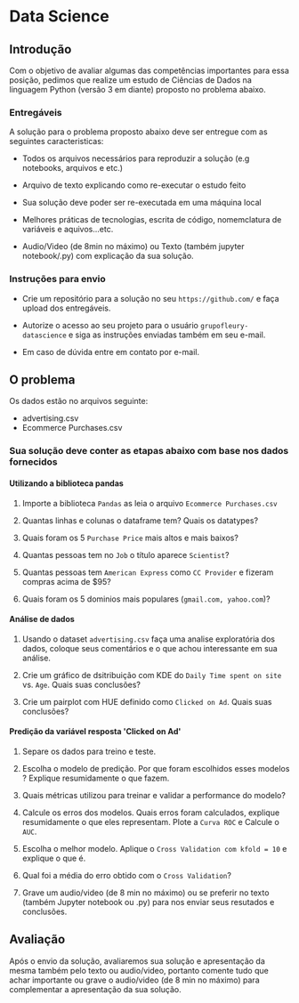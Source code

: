 # Data Science

## Introdução

Com o objetivo de avaliar algumas das competências importantes para essa posição, pedimos que realize um estudo de Ciências de Dados na linguagem Python (versão 3 em diante) proposto no problema abaixo.

### Entregáveis

A solução para o problema proposto abaixo deve ser entregue com as seguintes caracteristicas:

- Todos os arquivos necessários para reproduzir a solução (e.g notebooks, arquivos e etc.)

- Arquivo de texto explicando como re-executar o estudo feito

- Sua solução deve poder ser re-executada em uma máquina local

- Melhores práticas de tecnologias, escrita de código, nomemclatura de variáveis e aquivos...etc.

- Audio/Video (de 8min no máximo) ou Texto (também jupyter notebook/.py) com explicação da sua solução.

### Instruções para envio

 - Crie um repositório para a solução no seu ```https://github.com/``` e faça upload dos entregáveis.

 - Autorize o acesso ao seu projeto para o usuário ```grupofleury-datascience``` e siga as instruções enviadas também em seu e-mail.

 - Em caso de dúvida entre em contato por e-mail.

## O problema

Os dados estão no arquivos seguinte:

- advertising.csv
- Ecommerce Purchases.csv

### Sua solução deve conter as etapas abaixo com base nos dados fornecidos

#### Utilizando a biblioteca pandas

1. Importe a biblioteca ```Pandas``` as leia o arquivo ```Ecommerce Purchases.csv```

1. Quantas linhas e colunas o dataframe tem? Quais os datatypes?

1. Quais foram os 5 ```Purchase Price``` mais altos e mais baixos?

1. Quantas pessoas tem no ```Job``` o título aparece ```Scientist```?

1. Quantas pessoas tem ```American Express``` como ```CC Provider``` e fizeram compras acima de $95?

1. Quais foram os 5 dominios mais populares (```gmail.com, yahoo.com```)?

#### Análise de dados

1. Usando o dataset ```advertising.csv``` faça uma analise exploratória dos dados, coloque seus comentários e o que achou interessante em sua análise.

1. Crie um gráfico de dsitribuição com KDE do  ```Daily Time spent on site``` vs. ```Age```. Quais suas conclusões?

1. Crie um pairplot com HUE definido como ```Clicked on Ad```. Quais suas conclusões?

#### Predição da variável resposta 'Clicked on Ad'

1. Separe os dados para treino e teste.

1. Escolha o modelo de predição. Por que foram escolhidos esses modelos ? Explique resumidamente o que fazem.

1. Quais métricas utilizou para treinar e validar a performance do modelo?

1. Calcule os erros dos modelos. Quais erros foram calculados, explique resumidamente o que eles representam. Plote a ```Curva ROC``` e Calcule o ```AUC```.

1. Escolha o melhor modelo. Aplique o ```Cross Validation com kfold = 10``` e explique o que é.

1. Qual foi a média do erro obtido com o ```Cross Validation```?

1. Grave um audio/video (de 8 min no máximo) ou se preferir no texto (também Jupyter notebook ou .py) para nos enviar seus resutados e conclusões.

## Avaliação

Após o envio da solução, avaliaremos sua solução e apresentação da mesma também pelo texto ou audio/video, portanto comente tudo que achar importante ou grave o audio/video (de 8 min no máximo) para complementar a apresentação da sua solução.